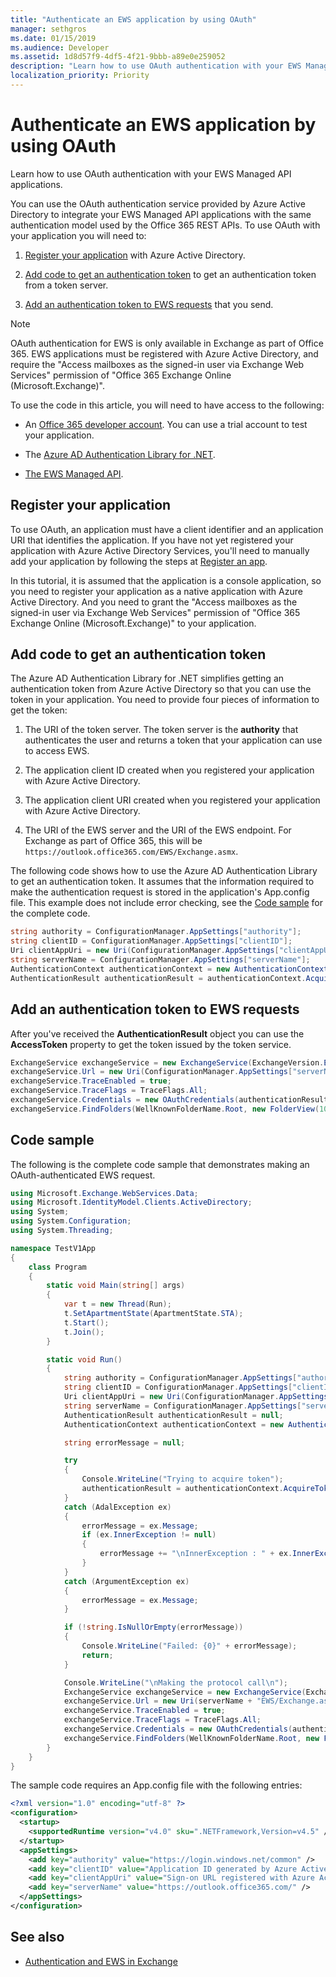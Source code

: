 ```yaml
---
title: "Authenticate an EWS application by using OAuth"
manager: sethgros
ms.date: 01/15/2019
ms.audience: Developer
ms.assetid: 1d8d57f9-4df5-4f21-9bbb-a89e0e259052
description: "Learn how to use OAuth authentication with your EWS Managed API applications."
localization_priority: Priority
---
```


# Authenticate an EWS application by using OAuth

Learn how to use OAuth authentication with your EWS Managed API applications.
  
You can use the OAuth authentication service provided by Azure Active Directory to integrate your EWS Managed API applications with the same authentication model used by the Office 365 REST APIs. To use OAuth with your application you will need to:
  
1. [Register your application](#bk_register) with Azure Active Directory. 
    
2. [Add code to get an authentication token](#bk_getToken) to get an authentication token from a token server. 
    
3. [Add an authentication token to EWS requests](#bk_useToken) that you send. 
    
> [!NOTE]
> OAuth authentication for EWS is only available in Exchange as part of Office 365. EWS applications must be registered with Azure Active Directory, and require the "Access mailboxes as the signed-in user via Exchange Web Services" permission of "Office 365 Exchange Online (Microsoft.Exchange)". 
  
To use the code in this article, you will need to have access to the following:
  
- An [Office 365 developer account](https://docs.microsoft.com/en-us/office/developer-program/office-365-developer-program). You can use a trial account to test your application.
    
- The [Azure AD Authentication Library for .NET](https://docs.microsoft.com/en-us/azure/active-directory/develop/active-directory-authentication-libraries).
    
- [The EWS Managed API](https://github.com/officedev/ews-managed-api).

<a name="bk_register"> </a>

## Register your application

To use OAuth, an application must have a client identifier and an application URI that identifies the application. If you have not yet registered your application with Azure Active Directory Services, you'll need to manually add your application by following the steps at [Register an app](https://docs.microsoft.com/azure/active-directory/develop/quickstart-v1-add-azure-ad-app). 

In this tutorial, it is assumed that the application is a console application, so you need to register your application as a native application with Azure Active Directory. And you need to grant the "Access mailboxes as the signed-in user via Exchange Web Services" permission of "Office 365 Exchange Online (Microsoft.Exchange)" to your application. 

<a name="bk_getToken"> </a>

## Add code to get an authentication token

The Azure AD Authentication Library for .NET simplifies getting an authentication token from Azure Active Directory so that you can use the token in your application. You need to provide four pieces of information to get the token:
  
1. The URI of the token server. The token server is the **authority** that authenticates the user and returns a token that your application can use to access EWS. 
    
2. The application client ID created when you registered your application with Azure Active Directory.
    
3. The application client URI created when you registered your application with Azure Active Directory.
    
4. The URI of the EWS server and the URI of the EWS endpoint. For Exchange as part of Office 365, this will be `https://outlook.office365.com/EWS/Exchange.asmx`.
    
The following code shows how to use the Azure AD Authentication Library to get an authentication token. It assumes that the information required to make the authentication request is stored in the application's App.config file. This example does not include error checking, see the [Code sample](#bk_codeSample) for the complete code. 
  
```cs
string authority = ConfigurationManager.AppSettings["authority"];
string clientID = ConfigurationManager.AppSettings["clientID"];
Uri clientAppUri = new Uri(ConfigurationManager.AppSettings["clientAppUri"]);
string serverName = ConfigurationManager.AppSettings["serverName"];
AuthenticationContext authenticationContext = new AuthenticationContext(authority, false);
AuthenticationResult authenticationResult = authenticationContext.AcquireTokenAsync(serverName, clientID, clientAppUri, new PlatformParameters(PromptBehavior.Always)).Result;
```

<a name="bk_useToken"> </a>

## Add an authentication token to EWS requests

After you've received the **AuthenticationResult** object you can use the **AccessToken** property to get the token issued by the token service. 
  
```cs
ExchangeService exchangeService = new ExchangeService(ExchangeVersion.Exchange2013_SP1);
exchangeService.Url = new Uri(ConfigurationManager.AppSettings["serverName"] + "EWS/Exchange.asmx");
exchangeService.TraceEnabled = true;
exchangeService.TraceFlags = TraceFlags.All;
exchangeService.Credentials = new OAuthCredentials(authenticationResult.AccessToken);
exchangeService.FindFolders(WellKnownFolderName.Root, new FolderView(10));
```

<a name="bk_codeSample"> </a>

## Code sample

The following is the complete code sample that demonstrates making an OAuth-authenticated EWS request.
  
```cs
using Microsoft.Exchange.WebServices.Data;
using Microsoft.IdentityModel.Clients.ActiveDirectory;
using System;
using System.Configuration;
using System.Threading;

namespace TestV1App
{
    class Program
    {
        static void Main(string[] args)
        {
            var t = new Thread(Run);
            t.SetApartmentState(ApartmentState.STA);
            t.Start();
            t.Join();
        }

        static void Run()
        {
            string authority = ConfigurationManager.AppSettings["authority"];
            string clientID = ConfigurationManager.AppSettings["clientID"];
            Uri clientAppUri = new Uri(ConfigurationManager.AppSettings["clientAppUri"]);
            string serverName = ConfigurationManager.AppSettings["serverName"];
            AuthenticationResult authenticationResult = null;
            AuthenticationContext authenticationContext = new AuthenticationContext(authority, false);

            string errorMessage = null;

            try
            {
                Console.WriteLine("Trying to acquire token");
                authenticationResult = authenticationContext.AcquireTokenAsync(serverName, clientID, clientAppUri, new PlatformParameters(PromptBehavior.Always)).Result;
            }
            catch (AdalException ex)
            {
                errorMessage = ex.Message;
                if (ex.InnerException != null)
                {
                    errorMessage += "\nInnerException : " + ex.InnerException.Message;
                }
            }
            catch (ArgumentException ex)
            {
                errorMessage = ex.Message;
            }

            if (!string.IsNullOrEmpty(errorMessage))
            {
                Console.WriteLine("Failed: {0}" + errorMessage);
                return;
            }

            Console.WriteLine("\nMaking the protocol call\n");
            ExchangeService exchangeService = new ExchangeService(ExchangeVersion.Exchange2013_SP1);
            exchangeService.Url = new Uri(serverName + "EWS/Exchange.asmx");
            exchangeService.TraceEnabled = true;
            exchangeService.TraceFlags = TraceFlags.All;
            exchangeService.Credentials = new OAuthCredentials(authenticationResult.AccessToken);
            exchangeService.FindFolders(WellKnownFolderName.Root, new FolderView(10));
        }
    }
}
```

The sample code requires an App.config file with the following entries:
  
```xml
<?xml version="1.0" encoding="utf-8" ?>
<configuration>
  <startup> 
    <supportedRuntime version="v4.0" sku=".NETFramework,Version=v4.5" />
  </startup>
  <appSettings>
    <add key="authority" value="https://login.windows.net/common" />
    <add key="clientID" value="Application ID generated by Azure Active Directory"/>
    <add key="clientAppUri" value="Sign-on URL registered with Azure Active Directory"/>
    <add key="serverName" value="https://outlook.office365.com/" />
  </appSettings>
</configuration>
```

## See also

- [Authentication and EWS in Exchange](authentication-and-ews-in-exchange.md)    

    

